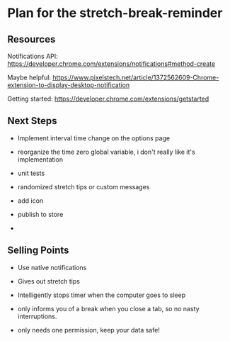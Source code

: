 # Plan for the stretch-break-reminder

## Resources

Notifications API: <https://developer.chrome.com/extensions/notifications#method-create>

Maybe helpful: <https://www.pixelstech.net/article/1372562609-Chrome-extension-to-display-desktop-notification>

Getting started: <https://developer.chrome.com/extensions/getstarted>

## Next Steps

- Implement interval time change on the options page

- reorganize the time zero global variable, i don't really like it's implementation

- unit tests

- randomized stretch tips or custom messages

- add icon

- publish to store

- 

## Selling Points

- Use native notifications

- Gives out stretch tips

- Intelligently stops timer when the computer goes to sleep

- only informs you of a break when you close a tab, so no nasty interruptions.

- only needs one permission, keep your data safe!

